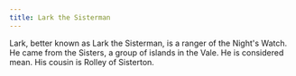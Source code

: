 ```yaml
---
title: Lark the Sisterman
---
```


Lark, better known as Lark the Sisterman, is a ranger of the Night's Watch. He came from the Sisters, a group of islands in the Vale. He is considered mean. His cousin is Rolley of Sisterton. 


